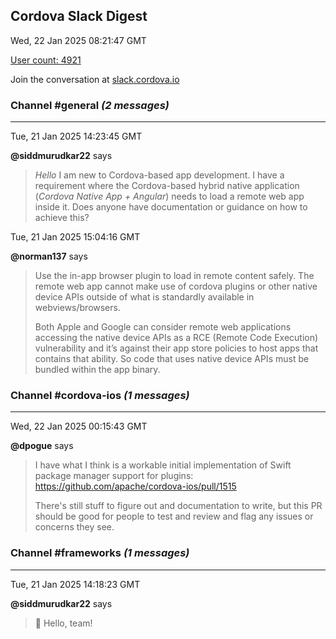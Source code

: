 ## Cordova Slack Digest
Wed, 22 Jan 2025 08:21:47 GMT

[User count: 4921](https://cordova.slack.com/)


Join the conversation at [slack.cordova.io](http://slack.cordova.io/)

### __Channel #general__ _(2 messages)_
---

Tue, 21 Jan 2025 14:23:45 GMT

__@siddmurudkar22__ says 
> *Hello* 
> I am new to Cordova-based app development.
> I have a requirement where the Cordova-based hybrid native application (*Cordova Native App + Angular*) needs to load a remote web app inside it.
> Does anyone have documentation or guidance on how to achieve this?
> 

Tue, 21 Jan 2025 15:04:16 GMT

__@norman137__ says 
> Use the in-app browser plugin to load in remote content safely. The remote web app cannot make use of cordova plugins or other native device APIs outside of what is standardly available in webviews/browsers.
> 
> Both Apple and Google can consider remote web applications accessing the native device APIs as a RCE (Remote Code Execution) vulnerability and it’s against their app store policies to host apps that contains that ability. So code that uses native device APIs must be bundled within the app binary.
> 

### __Channel #cordova-ios__ _(1 messages)_
---

Wed, 22 Jan 2025 00:15:43 GMT

__@dpogue__ says 
> I have what I think is a workable initial implementation of Swift package manager support for plugins: <https://github.com/apache/cordova-ios/pull/1515>
> 
> There's still stuff to figure out and documentation to write, but this PR should be good for people to test and review and flag any issues or concerns they see.
> 

### __Channel #frameworks__ _(1 messages)_
---

Tue, 21 Jan 2025 14:18:23 GMT

__@siddmurudkar22__ says 
> 👋 Hello, team!
> 
